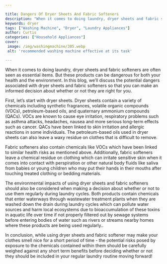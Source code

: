 ```yaml
---

title: Dangers Of Dryer Sheets And Fabric Softeners
description: "When it comes to doing laundry, dryer sheets and fabric softeners are often seen as essential items. But these products can be dan...take a moment to check it out "
keywords: dryer
tags: ["Washing Machine", "Dryer", "Laundry Appliances"]
author: Curtis
categories: ["Household Appliances"]
cover: 
 image: /img/washingmachine/305.webp
 alt: 'recommended washing machine effective at its task'

---
```


When it comes to doing laundry, dryer sheets and fabric softeners are often seen as essential items. But these products can be dangerous for both your health and the environment. In this blog, we’ll discuss the potential dangers associated with dryer sheets and fabric softeners so that you can make an informed decision about whether or not they are right for you. 

First, let’s start with dryer sheets. Dryer sheets contain a variety of chemicals including synthetic fragrances, volatile organic compounds (VOCs), petroleum-based oils, and quaternary ammonium compounds (QACs). VOCs are known to cause eye irritation, respiratory problems such as asthma attacks, headaches, nausea and more serious long-term effects such as cancer. QACs have been linked to skin irritation and allergic reactions in some individuals. The petroleum-based oils used in dryer sheets can also leave a waxy residue on clothes that is difficult to remove. 

Fabric softeners also contain chemicals like VOCs which have been linked to similar health risks as mentioned above. Additionally, fabric softeners leave a chemical residue on clothing which can irritate sensitive skin when it comes into contact with perspiration or other natural body fluids like saliva from babies or young children who may put their hands in their mouths after touching treated clothing or bedding materials. 

The environmental impacts of using dryer sheets and fabric softeners should also be considered when making a decision about whether or not to use them regularly during laundry cycles. Both products contain chemicals that enter waterways through wastewater treatment plants when they are washed down the drain during laundry cycles which can pollute water sources and harm local ecosystems due to bioaccumulation of these toxins in aquatic life over time if not properly filtered out by sewage systems before entering bodies of water such as rivers or streams nearby homes where these products are being used regularly.. 

In conclusion, while using dryer sheets and fabric softener may make your clothes smell nice for a short period of time - the potential risks posed by exposure to the chemicals contained within them should be carefully weighed against any short term benefits before deciding whether or not they should be included in your regular laundry routine moving forward!
